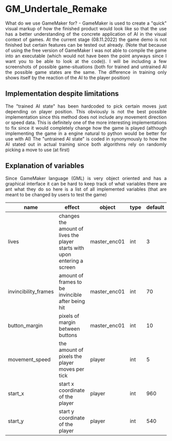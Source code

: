# GM_Undertale_Remake

<p style='text-align: justify;'>What do we use GameMaker for? - GameMaker is used to create a "quick" visual markup of how the finished product would look like so that the use has a better understanding of the concrete application of AI in the visual context of games.  
At the current stage (08.11.2022) the game demo is not finished but certain features can be tested out already.  
(Note that because of using the free version of GameMaker I was not able to compile the game into an executable (which would not have been the point anyways since I want you to be able to look at the code)).  
I will be including a few screenshots of possible game-situations (both for trained and untrained AI the possible game states are the same.  
The difference in training only shows itself by the reaction of the AI to the player position)</p>

## Implementation despite limitations

<p style='text-align: justify;'>The "trained AI state" has been hardcoded to pick certain moves just depending on player position.  
This obviously is not the best possible implementation since this method does not include any movement direction or speed data. This is definitely one of the more interesting implementations to fix since it would completely change how the game is played (although implementing the game in a engine natural to python would be better for use with AI)  
The "untrained AI state" is coded in synonymously to how the AI stated out in actual training since both algorithms rely on randomly picking a move to use (at first)</p>

## Explanation of variables

<p style='text-align: justify;'>Since GameMaker language (GML) is very object oriented and has a graphical interface it can be hard to keep track of what variables there are ant what they do so here is a list of all implemented variables (that are meant to be changed by users to test the game)</p>


| name                 | effect                                                                    | object       | type | default |
|----------------------|---------------------------------------------------------------------------|--------------|------|---------|
| lives                | changes the amount of lives the player starts with upon entering a screen | master_enc01 | int  | 3       |
| invincibility_frames | amount of frames to be invincible after being hit                         | master_enc01 | int  | 70      |
| button_margin        | pixels of margin between buttons                                          | master_enc01 | int  | 10      |
| movement_speed       | the amount of pixels the player moves per tick                            | player       | int  | 5       |
| start_x              | start x coordinate of the player                                          | player       | int  | 960     |
| start_y              | start y coordinate of the player                                          | player       | int  | 540     |
